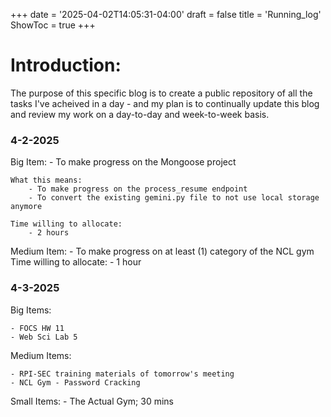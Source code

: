 +++
date = '2025-04-02T14:05:31-04:00'
draft = false
title = 'Running_log'
ShowToc = true
+++

# Introduction:
The purpose of this specific blog is to create a public repository of all the tasks I've acheived in a day - and my plan is to continually update this blog and review my work on a day-to-day and week-to-week basis.

### 4-2-2025
Big Item: 
    - To make progress on the Mongoose project

    What this means:
        - To make progress on the process_resume endpoint
        - To convert the existing gemini.py file to not use local storage anymore

    Time willing to allocate:
        - 2 hours
    
Medium Item:
    - To make progress on at least (1) category of the NCL gym
    Time willing to allocate:
        - 1 hour

### 4-3-2025
Big Items:

    - FOCS HW 11
    - Web Sci Lab 5

Medium Items:

    - RPI-SEC training materials of tomorrow's meeting
    - NCL Gym - Password Cracking

Small Items:
    - The Actual Gym; 30 mins